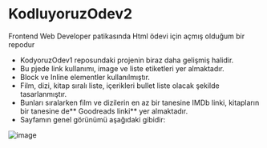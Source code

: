 # KodluyoruzOdev2
Frontend Web Developer patikasında Html ödevi için açmış olduğum bir repodur
- KodyoruzOdev1 reposundaki projenin biraz daha gelişmiş halidir.
- Bu pjede link kullanımı, image ve liste etiketleri yer almaktadır. 
- Block ve Inline elementler kullanılmıştır.
- Film, dizi, kitap sıralı liste, içerikleri bullet liste olacak şekilde tasarlanmıştır.
- Bunları sıralarken film ve dizilerin en az bir tanesine IMDb linki, kitapların bir tanesine de** Goodreads linki** yer almaktadır.
- Sayfamın genel görünümü aşağıdaki gibidir:


![image](https://user-images.githubusercontent.com/68962573/134791491-1e8c6951-7996-4504-bb82-38c0cf897428.png)

